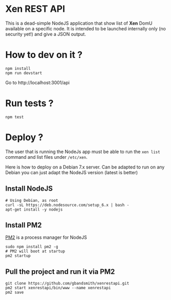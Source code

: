 # Xen REST API

This is a dead-simple NodeJS application that show list of
**Xen** DomU available on a specific node. It is intended to
be launched internally only (no security yet!) and give a JSON
output.

# How to dev on it ?

```
npm install
npm run devstart
```

Go to http://localhost:3001/api

# Run tests ?

```
npm test
```

# Deploy ?

The user that is running the NodeJs app must be able to run the ``xen list``
command and list files under ``/etc/xen``.

Here is how to deploy on a Debian 7.x server. Can be adapted to run on any Debian
you can just adapt the NodeJS version (latest is better)

## Install NodeJS

    # Using Debian, as root
    curl -sL https://deb.nodesource.com/setup_6.x | bash -
    apt-get install -y nodejs

## Install PM2

[PM2](http://pm2.keymetrics.io/) is a process manager for NodeJS

    sudo npm install pm2 -g
    # PM2 will boot at startup
    pm2 startup

## Pull the project and run it via PM2

    git clone https://github.com/gbandsmith/xenrestapi.git
    pm2 start xenrestapi/bin/www --name xenrestapi
    pm2 save